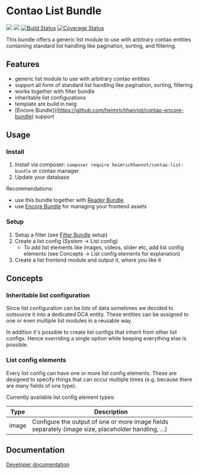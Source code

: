 # Contao List Bundle

[![](https://img.shields.io/packagist/v/heimrichhannot/contao-list-bundle.svg)](https://packagist.org/packages/heimrichhannot/contao-list-bundle)
[![](https://img.shields.io/packagist/dt/heimrichhannot/contao-list-bundle.svg)](https://packagist.org/packages/heimrichhannot/contao-list-bundle)
[![Build Status](https://travis-ci.org/heimrichhannot/contao-list-bundle.svg?branch=master)](https://travis-ci.org/heimrichhannot/contao-list-bundle)
[![Coverage Status](https://coveralls.io/repos/github/heimrichhannot/contao-list-bundle/badge.svg?branch=master)](https://coveralls.io/github/heimrichhannot/contao-list-bundle?branch=master)

This bundle offers a generic list module to use with arbitrary contao entities containing standard list handling like pagination, sorting, and filtering.

## Features
* generic list module to use with arbitrary contao entities
* support all form of standard list handling like pagination, sorting, filtering
* works together with filter bundle
* inheritable list configurations
* template are build in twig
* [Encore Bundle]((https://github.com/heimrichhannot/contao-encore-bundle) support

## Usage

### Install

1. Install via composer: `composer require heimrichhannot/contao-list-bundle` or contao manager
1. Update your database

Recommendations:
* use this bundle together with [Reader Bundle](https://github.com/heimrichhannot/contao-reader-bundle).
* use [Encore Bundle](https://github.com/heimrichhannot/contao-encore-bundle) for managing your frontend assets

### Setup
1. Setup a filter (see [Filter Bundle](https://github.com/heimrichhannot/contao-filter-bundle) setup)
1. Create a list config (System -> List config)
    * To add list elements like images, videos, slider etc, add list config elements (see Concepts -> List config elements for explanation)
1. Create a list frontend module and output it, where you like it

## Concepts

### Inheritable list configuration

Since list configuration can be lots of data sometimes we decided to outsource it into a dedicated DCA entity.
These entities can be assigned to one or even multiple list modules in a reusable way.

In addition it's possible to create list configs that inherit from other list configs.
Hence overriding a single option while keeping everything else is possible.

### List config elements

Every list config can have one or more list config elements. These are designed to specify things that can occur multiple times (e.g. because there are many fields of one type).

Currently available list config element types:

Type  | Description
------|------------
image | Configure the output of one or more image fields separately (image size, placeholder handling, ...)

## Documentation

[Developer documentation](docs/developers.md)